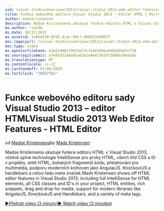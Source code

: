 ```yaml
---
uid: visual-studio/overview/2013/visual-studio-2013-web-editor-features-html-editor
title: Funkce webového editoru Visual Studio 2013 – Editor HTML | Microsoft Docs
author: madskristensen
description: Madse Kristensena ukazuje funkce editoru HTML v Visual Studio 2013, včetně úplné technologie IntelliSense pro prvky HTML, všech tříd CSS a ID v projektu...
ms.author: riande
ms.date: 10/17/2013
ms.assetid: 5a6b4558-0555-4cac-99c7-06865169007f
msc.legacyurl: /visual-studio/overview/2013/visual-studio-2013-web-editor-features-html-editor
msc.type: video
ms.openlocfilehash: b3e62d86cf991567dc7e481046a496b28165cf39
ms.sourcegitcommit: e7e91932a6e91a63e2e46417626f39d6b244a3ab
ms.translationtype: MT
ms.contentlocale: cs-CZ
ms.lasthandoff: 03/06/2020
ms.locfileid: "78557762"
---
```

# <a name="visual-studio-2013-web-editor-features---html-editor"></a><span data-ttu-id="51c83-103">Funkce webového editoru sady Visual Studio 2013 – editor HTML</span><span class="sxs-lookup"><span data-stu-id="51c83-103">Visual Studio 2013 Web Editor Features - HTML Editor</span></span>

<span data-ttu-id="51c83-104">od [Madse Kristensena](https://github.com/madskristensen)</span><span class="sxs-lookup"><span data-stu-id="51c83-104">by [Mads Kristensen](https://github.com/madskristensen)</span></span>

<span data-ttu-id="51c83-105">Madse Kristensena ukazuje funkce editoru HTML v Visual Studio 2013, včetně úplné technologie IntelliSense pro prvky HTML, všech tříd CSS a ID v projektu, entit HTML, bohatých fragmentů kódu, přetahování pro multimédia, podporu moderních knihoven jako AngularJS. KnockoutJS a handlebars a celou řadu meta značek.</span><span class="sxs-lookup"><span data-stu-id="51c83-105">Mads Kristensen shows off HTML editor features in Visual Studio 2013, including full IntelliSense for HTML elements, all CSS classes and ID's in your project, HTML entities, rich snippets, drag and drop for media, support for modern libraries like AngularJS, KnockoutJS and Handlebars, and a variety of meta tags.</span></span>

[<span data-ttu-id="51c83-106">&#9654;Přehrát video (3 minuty)</span><span class="sxs-lookup"><span data-stu-id="51c83-106">&#9654; Watch video (3 minutes)</span></span>](https://channel9.msdn.com/Blogs/ASP-NET-Site-Videos/visual-studio-2013-web-editor-features-html-editor)
